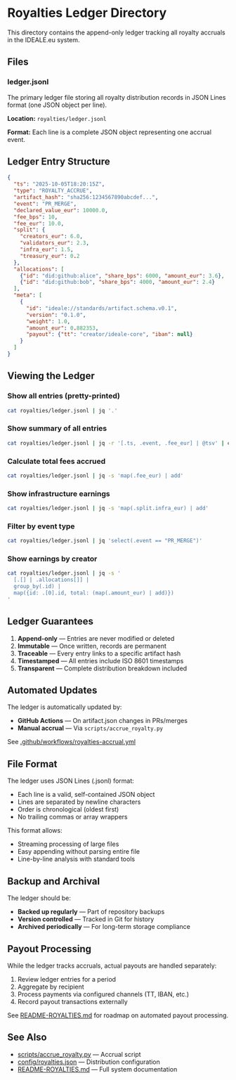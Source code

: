 # Royalties Ledger Directory

This directory contains the append-only ledger tracking all royalty accruals in the IDEALE.eu system.

## Files

### ledger.jsonl

The primary ledger file storing all royalty distribution records in JSON Lines format (one JSON object per line).

**Location:** `royalties/ledger.jsonl`

**Format:** Each line is a complete JSON object representing one accrual event.

## Ledger Entry Structure

```json
{
  "ts": "2025-10-05T18:20:15Z",
  "type": "ROYALTY_ACCRUE",
  "artifact_hash": "sha256:1234567890abcdef...",
  "event": "PR_MERGE",
  "declared_value_eur": 10000.0,
  "fee_bps": 10,
  "fee_eur": 10.0,
  "split": {
    "creators_eur": 6.0,
    "validators_eur": 2.3,
    "infra_eur": 1.5,
    "treasury_eur": 0.2
  },
  "allocations": [
    {"id": "did:github:alice", "share_bps": 6000, "amount_eur": 3.6},
    {"id": "did:github:bob", "share_bps": 4000, "amount_eur": 2.4}
  ],
  "meta": [
    {
      "id": "ideale://standards/artifact.schema.v0.1",
      "version": "0.1.0",
      "weight": 1.0,
      "amount_eur": 0.882353,
      "payout": {"tt": "creator/ideale-core", "iban": null}
    }
  ]
}
```

## Viewing the Ledger

### Show all entries (pretty-printed)
```bash
cat royalties/ledger.jsonl | jq '.'
```

### Show summary of all entries
```bash
cat royalties/ledger.jsonl | jq -r '[.ts, .event, .fee_eur] | @tsv' | column -t
```

### Calculate total fees accrued
```bash
cat royalties/ledger.jsonl | jq -s 'map(.fee_eur) | add'
```

### Show infrastructure earnings
```bash
cat royalties/ledger.jsonl | jq -s 'map(.split.infra_eur) | add'
```

### Filter by event type
```bash
cat royalties/ledger.jsonl | jq 'select(.event == "PR_MERGE")'
```

### Show earnings by creator
```bash
cat royalties/ledger.jsonl | jq -s '
  [.[] | .allocations[]] | 
  group_by(.id) | 
  map({id: .[0].id, total: (map(.amount_eur) | add)})
'
```

## Ledger Guarantees

1. **Append-only** — Entries are never modified or deleted
2. **Immutable** — Once written, records are permanent
3. **Traceable** — Every entry links to a specific artifact hash
4. **Timestamped** — All entries include ISO 8601 timestamps
5. **Transparent** — Complete distribution breakdown included

## Automated Updates

The ledger is automatically updated by:
- **GitHub Actions** — On artifact.json changes in PRs/merges
- **Manual accrual** — Via `scripts/accrue_royalty.py`

See [.github/workflows/royalties-accrual.yml](../.github/workflows/royalties-accrual.yml)

## File Format

The ledger uses JSON Lines (.jsonl) format:
- Each line is a valid, self-contained JSON object
- Lines are separated by newline characters
- Order is chronological (oldest first)
- No trailing commas or array wrappers

This format allows:
- Streaming processing of large files
- Easy appending without parsing entire file
- Line-by-line analysis with standard tools

## Backup and Archival

The ledger should be:
- **Backed up regularly** — Part of repository backups
- **Version controlled** — Tracked in Git for history
- **Archived periodically** — For long-term storage compliance

## Payout Processing

While the ledger tracks accruals, actual payouts are handled separately:
1. Review ledger entries for a period
2. Aggregate by recipient
3. Process payments via configured channels (TT, IBAN, etc.)
4. Record payout transactions externally

See [README-ROYALTIES.md](../README-ROYALTIES.md) for roadmap on automated payout processing.

## See Also

- [scripts/accrue_royalty.py](../scripts/accrue_royalty.py) — Accrual script
- [config/royalties.json](../config/royalties.json) — Distribution configuration
- [README-ROYALTIES.md](../README-ROYALTIES.md) — Full system documentation
